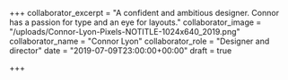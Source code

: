 +++
collaborator_excerpt = "A confident and ambitious designer. Connor has a passion for type and an eye for layouts."
collaborator_image = "/uploads/Connor-Lyon-Pixels-NOTITLE-1024x640_2019.png"
collaborator_name = "Connor Lyon"
collaborator_role = "Designer and director"
date = "2019-07-09T23:00:00+00:00"
draft = true

+++
